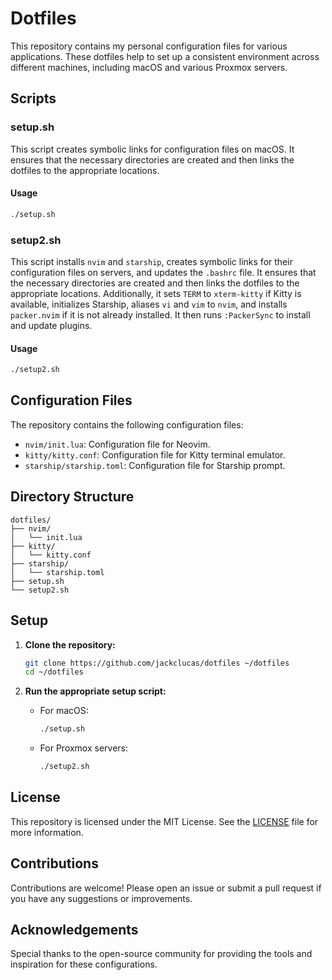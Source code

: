 # Dotfiles

This repository contains my personal configuration files for various applications. These dotfiles help to set up a consistent environment across different machines, including macOS and various Proxmox servers.

## Scripts

### setup.sh

This script creates symbolic links for configuration files on macOS. It ensures that the necessary directories are created and then links the dotfiles to the appropriate locations.

#### Usage

```bash
./setup.sh
```

### setup2.sh

This script installs `nvim` and `starship`, creates symbolic links for their configuration files on servers, and updates the `.bashrc` file. It ensures that the necessary directories are created and then links the dotfiles to the appropriate locations. Additionally, it sets `TERM` to `xterm-kitty` if Kitty is available, initializes Starship, aliases `vi` and `vim` to `nvim`, and installs `packer.nvim` if it is not already installed. It then runs `:PackerSync` to install and update plugins.

#### Usage

```bash
./setup2.sh
```

## Configuration Files

The repository contains the following configuration files:

- `nvim/init.lua`: Configuration file for Neovim.
- `kitty/kitty.conf`: Configuration file for Kitty terminal emulator.
- `starship/starship.toml`: Configuration file for Starship prompt.

## Directory Structure

```
dotfiles/
├── nvim/
│   └── init.lua
├── kitty/
│   └── kitty.conf
├── starship/
│   └── starship.toml
├── setup.sh
└── setup2.sh
```

## Setup

1. **Clone the repository:**

   ```bash
   git clone https://github.com/jackclucas/dotfiles ~/dotfiles
   cd ~/dotfiles
   ```

2. **Run the appropriate setup script:**

   - For macOS:

     ```bash
     ./setup.sh
     ```

   - For Proxmox servers:

     ```bash
     ./setup2.sh
     ```

## License

This repository is licensed under the MIT License. See the [LICENSE](LICENSE) file for more information.

## Contributions

Contributions are welcome! Please open an issue or submit a pull request if you have any suggestions or improvements.

## Acknowledgements

Special thanks to the open-source community for providing the tools and inspiration for these configurations.
